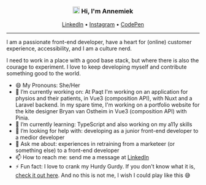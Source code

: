 <div align="center">
    <h3><img width="18px" src="https://media.giphy.com/media/5Lmn42BCOy99RaGRP7/giphy.gif"> Hi, I'm Annemiek</h3>
    <a href="https://www.linkedin.com/in/annemieknieboer/">LinkedIn</a>  •
    <a href="https://instagram.com/crea_diction">Instagram</a>  •
    <a href="https://codepen.io/AnnemiekNieboer/">CodePen</a>
</div>


---

I am a passionate front-end developer, have a heart for (online) customer experience, accessibility, and I am a culture nerd. 

I need to work in a place with a good base stack, but where there is also the courage to experiment. I love to keep developing myself and contribute something good to the world.

- 😄 My Pronouns: She/Her
- 🔭 I’m currently working on: At Paqt I'm working on an application for physios and their patients, in Vue3 (composition API), with Nuxt and a Laravel backend. In my spare time, I'm working on a portfolio website for the kite designer Bryan van Ostheim in Vue3 (composition API) with Pinia.
- 🌱 I’m currently learning: TypeScript and also working on my a11y skills
- 🤔 I’m looking for help with: developing as a junior front-end developer to a medior developer
- 💬 Ask me about: experiences in retraining from a marketeer (or something else) to a front-end developer
- 📫 How to reach me: send me a message at [LinkedIn](https://www.linkedin.com/in/annemieknieboer/)
- ⚡ Fun fact: I love to crank my Hurdy Gurdy. If you don't know what it is, [check it out here](https://www.youtube.com/watch?v=MEc7fT1TDbU). And no this is not me, I wish I could play like this 😅
